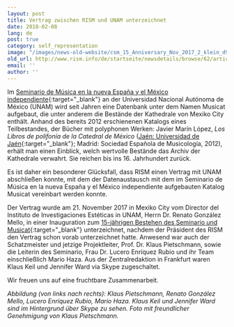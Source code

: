 ```yaml
---
layout: post
title: Vertrag zwischen RISM und UNAM unterzeichnet
date: 2018-02-08
lang: de
post: true
category: self_representation
image: "/images/news-old-website/csm_15_Anniversary_Nov_2017_2_klein_d9a3b6f84c.jpg"
old_url: http://www.rism.info/de/startseite/newsdetails/browse/62/article/64/contract-signed-between-rism-and-unam.html
email: ''
author: ''
---
```


Im [Seminario de Música en la nueva España y el México independiente](http://www.musicat.unam.mx/v2013/index.html){:target="_blank"} an der Universidad Nacional Autónoma de México (UNAM) wird seit Jahren eine Datenbank unter dem Namen Musicat aufgebaut, die unter anderem die Bestände der Kathedrale von Mexiko City enthält. Anhand des bereits 2012 erschienenen Katalogs eines Teilbestandes, der Bücher mit polyphonen Werken: Javier Marín López, _Los Libros de polifonía de la Catedral de México_ ([Jaén: Universidad de Jaén](http://www3.ujaen.es/servpub/b_datos/unlibro.asp?ISBN=978-84-8439-632-1){:target="_blank"}; Madrid: Sociedad Española de Musicología, 2012), erhält man einen Einblick, welch wertvolle Bestände das Archiv der Kathedrale verwahrt. Sie reichen bis ins 16. Jahrhundert zurück.

Es ist daher ein besonderer Glücksfall, dass RISM einen Vertrag mit UNAM abschließen konnte, mit dem der Datenaustausch mit dem im Seminario de Música en la nueva España y el México independiente aufgebauten Katalog Musicat vereinbart werden konnte.

Der Vertrag wurde am 21. November 2017 in Mexiko City vom Director del Instituto de Investigaciones Estéticas in UNAM, Herrn Dr. Renato González Mello, in einer Inauguration zum [15-jährigen Bestehen des Seminario und Musicat](http://www.musicat.unam.mx/TallerFaM/xv.html){:target="_blank"} unterzeichnet, nachdem der Präsident des RISM den Vertrag schon vorab unterzeichnet hatte. Anwesend war auch der Schatzmeister und jetzige Projektleiter, Prof. Dr. Klaus Pietschmann, sowie die Leiterin des Seminario, Frau Dr. Lucero Enríquez Rubio und ihr Team einschließlich Mario Haza. Aus der Zentralredaktion in Frankfurt waren Klaus Keil und Jennifer Ward via Skype zugeschaltet.

Wir freuen uns auf eine fruchtbare Zusammenarbeit.

_Abbildung (von links nach rechts): Klaus Pietschmann, Renato González Mello, Lucero Enríquez Rubio, Mario Haza. Klaus Keil und Jennifer Ward sind im Hintergrund über Skype zu sehen. Foto mit freundlicher Genehmigung von Klaus Pietschmann._


